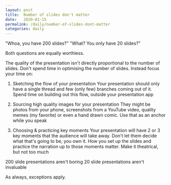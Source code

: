 ```yaml
---
layout: post
title:  Number of slides don't matter
date:   2020-01-15
permalink: /daily/number-of-slides-dont-matter
categories: daily
---
```

"Whoa, you have 200 slides?"
"What? You only have 20 slides?"

Both questions are equally worthless.

The quality of the presentation isn't directly proportional to the number of slides. Don't spend time in optimising the number of slides. Instead focus your time on:

1) Sketching the flow of your presentation
Your presentation should only have a single thread and few (only few) branches coming out of it. Spend time on building out this flow, outside your presentation app

2) Sourcing high quality images for your presentation
They might be photos from your phone, screenshots from a YouTube video, quality memes (my favorite) or even a hand drawn comic. Use that as an anchor while you speak

3) Choosing & practicing key moments
Your presentation will have 2 or 3 key moments that the audience will take away. Don't let them decide what that's going to be, you own it. How you set up the slides and practice the narration up to those moments matter. Make it theatrical, but not too much

200 slide presentations aren't boring
20 slide presentations aren't invaluable

As always, exceptions apply.
